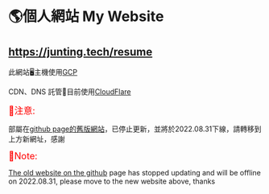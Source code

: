 # 🌎個人網站 My Website
## https://junting.tech/resume

此網站🖥主機使用[GCP](https://cloud.google.com/)

CDN、DNS 託管🛒目前使用[CloudFlare](https://www.cloudflare.com/zh-tw/)

<font color=#FF0000 size=4>🚩注意: </font>

部屬在[github page的舊版網站](https://juntinglin.github.io/resume/)，已停止更新，並將於2022.08.31下線，請轉移到上方新網址，感謝

<font color=#FF0000 size=4>🚩Note: </font>

[The old website on the github](https://juntinglin.github.io/resume/) page has stopped updating and will be offline on 2022.08.31, please move to the new website above, thanks